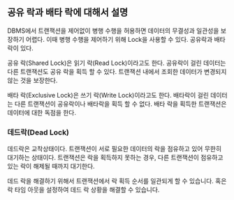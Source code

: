 ## 공유 락과 배타 락에 대해서 설명
DBMS에서 트랜잭션을 제어없이 병행 수행을 허용하면 데이터의 무결성과 일관성을 보장하기 어렵다. 이때 병행 수행을 제어하기 위해 Lock을 사용할 수 있다. 공유락과 배타락이 있다.

공유 락(Shared Lock)은 읽기 락(Read Lock)이라고도 한다. 공유락이 걸린 데이터는 다른 트랜잭션도 공유 락을 획득 할 수 있다. 트랜잭션 내에서 조회한 데이터가 변경되지 않는 것을 보장한다.

배타 락(Exclusive Lock)은 쓰기 락(Write Lock)이라고도 한다. 배타락이 걸린 데이터는 다른 트랜잭션이 공유락이나 배타락을 획득 할 수 없다. 배타 락을 획득한 트랜잭션은 데이터에 대한 독점을 한다.

### 데드락(Dead Lock)
데드락은 교착상태이다. 트랜잭션이 서로 필요한 데이터의 락을 점유하고 있어 무한히 대기하는 상태이다. 트랜잭션은 락을 획득하지 못하는 경우, 다른 트랜잭션이 점유하고 있는 락이 해제될 때까지 대기한다.

데드 락을 해결하기 위해서 트랜잭션에서 락 획득 순서를 일관되게 할 수 있습니다. 혹은 락 타임 아웃을 설정하여 데드 락 상황을 해결할 수 있습니다.


